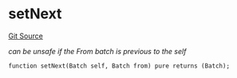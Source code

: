# setNext
[Git Source](https://github.com/lidofinance/community-staking-module/blob/8ce9441dce1001c93d75d065f051013ad5908976/src/lib/QueueLib.sol)

*can be unsafe if the From batch is previous to the self*


```solidity
function setNext(Batch self, Batch from) pure returns (Batch);
```

